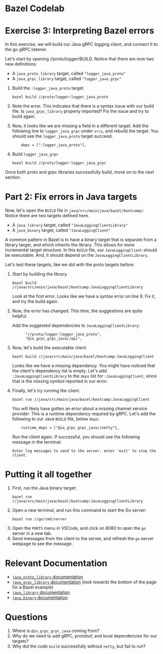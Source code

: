 # Bazel Codelab

Exercise 3: Interpreting Bazel errors
====
In this exercise, we will build our Java gRPC logging client, and connect it to the go gRPC listener.

Let's start by opening //proto/logger/BUILD. Notice that there are now two new definitions:
* A `java_proto_library` target, called `"logger_java_proto"`
* A `java_grpc_library` target, called `"logger_java_grpc"`

1. Build the `:logger_java_proto` target.
   ```
   bazel build //proto/logger:logger_java_proto
   ```

1. Note the error. This indicates that there is a syntax issue with our build file. Is `java_grpc_library` properly imported? Fix the issue and try to build again.

1. Now, it looks like we are missing a field in a different target. Add the following line to `logger_java_grpc` under `srcs`, and rebuild the target. You should see the `logger_java_proto` target succeed.
   ```
       deps = [":logger_java_proto"],
   ```


1. Build `logger_java_grpc`
   ```
   bazel build //proto/logger:logger_java_grpc
   ```

Once both proto and grpc libraries successfully build, move on to the next section.

Part 2: Fix errors in Java targets
========

Now, let's open the `BUILD` file in `java/src/main/java/bazel/bootcamp/`. Notice there are two targets defined here.
* A `java_library` target, called `"JavaLoggingClientLibrary"`
* A `java_binary` target, called `"JavaLoggingClient"`

A common pattern in Bazel is to have a binary target that is separate from a library target, and which inherits the library. This allows for more incremental target structure. In this `BUILD` file, our `JavaLoggingClient` should be executable. And, it should depend on the `JavaLoggingClientLibrary`.

Let's test these targets, like we did with the proto targets before.

1. Start by building the library.
   ```
   bazel build //java/src/main/java/bazel/bootcamp:JavaLoggingClientLibrary
   ```

   Look at the first error. Looks like we have a syntax error on line 9. Fix it, and try the build again.

2. Now, the error has changed. This time, the suggestions are quite helpful.

   Add the suggested dependencies to `JavaLoggingClientLibrary`:
   ```
         "//proto/logger:logger_java_proto",
         "@io_grpc_grpc_java//api",
   ```

3. Now, let's build the executable client.

   ```
   bazel build //java/src/main/java/bazel/bootcamp:JavaLoggingClient
   ```
   Looks like we have a missing dependency. You might have noticed that the client's dependency list is empty. Let's add `:JavaLoggingClientLibrary` to the `deps` list for `:JavaLoggingClient`, since that is the missing symbol reported in our error.

4. Finally, let's try running the client.

   ```
   bazel run //java/src/main/java/bazel/bootcamp:JavaLoggingClient
   ```
   You will likely have gotten an error about a missing channel service provider. This is a runtime dependency required by gRPC. Let's add the following to our Java `BUILD` file, below `deps`:
   ```
       runtime_deps = ["@io_grpc_grpc_java//netty"],
   ```
   Run the client again. If successful, you should see the following message in the terminal:
   ```
   Enter log messages to send to the server, enter 'exit' to stop the client.
   ```


Putting it all together
===

1. First, run the Java binary target:
   ```
   bazel run //java/src/main/java/bazel/bootcamp:JavaLoggingClientLibrary
   ```
2. Open a new terminal, and run this command to start the Go server:
   ```
   bazel run //go/cmd/server
   ```
3. Open the `PORTS` menu in VSCode, and click on 8080 to open the `go` server in a new tab.
4. Send messages from the client to the server, and refresh the `go` server webpage to see the message.

Relevant Documentation
=====
- [`java_proto_library` documentation](https://docs.bazel.build/versions/master/be/java.html#java_proto_library)
- [`java_grpc_library` documentation](https://grpc.io/docs/reference/java/generated-code.html) (look towards the bottom of the page for a Bazel example)
- [`java_library` documentation](https://docs.bazel.build/versions/master/be/java.html#java_library)
- [`java_binary` documentation](https://docs.bazel.build/versions/master/be/java.html#java_binary)

Questions
====
1. Where is `@io_grpc_grpc_java` coming from?
2. Why do we need to add gRPC, protobuf, and local dependencies for our targets?
3. Why did the code `build` successfully without `netty`, but fail to run?
